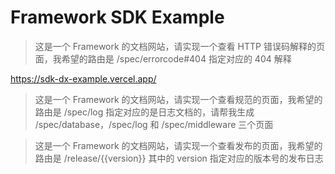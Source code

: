 # Framework SDK Example


> 这是一个 Framework 的文档网站，请实现一个查看 HTTP 错误码解释的页面，我希望的路由是 /spec/errorcode#404 指定对应的 404 解释

https://sdk-dx-example.vercel.app/

> 这是一个 Framework 的文档网站，请实现一个查看规范的页面，我希望的路由是 /spec/log 指定对应的是日志文档的，请帮我生成 /spec/database，/spec/log 和 /spec/middleware 三个页面


> 这是一个 Framework 的文档网站，请实现一个查看发布的页面，我希望的路由是 /release/{{version}} 其中的 version 指定对应的版本号的发布日志

